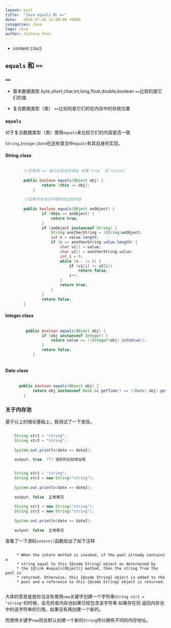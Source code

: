 ```yaml
---
layout: post
title:  "Java equals 和 =="
date:   2016-07-20 22:00:00 +0800
categories: Java
tags: Java 
author: JiuYang Chen
---
```


* content
{:toc}




## `equals` 和 `==` 

### `==` 

* 基本数据类型 byte,short,char,int,long,float,double,boolean
`==`比较的是它们的值

* 复合数据类型（类）
`==`比较的是它们的在内存中的存放位置


### `equals`

对于复合数据类型（类）使用`equals`来比较它们的内容是否一致

`String`,`Integer`,`Date`在这些类当中`equals`有其自身的实现。

#### String.class

```java
        
        //先使用`==`进行比较内存地址 如果`true` 则`return`
        
		public boolean equals(Object obj) {
		        return (this == obj);
		    } 
		
		//如果内存地址不相同则比较内容
		   
		public boolean equals(Object anObject) {
		        if (this == anObject) {
		            return true;
		        }
		        if (anObject instanceof String) {
		            String anotherString = (String)anObject;
		            int n = value.length;
		            if (n == anotherString.value.length) {
		                char v1[] = value;
		                char v2[] = anotherString.value;
		                int i = 0;
		                while (n-- != 0) {
		                    if (v1[i] != v2[i])
		                        return false;
		                    i++;
		                }
		                return true;
		            }
		        }
		        return false;
		}

```

#### Integer.class

```java

		 public boolean equals(Object obj) {
		        if (obj instanceof Integer) {
		            return value == ((Integer)obj).intValue();
		        }
		        return false;
		    }



```

#### Date.class

```java

	  public boolean equals(Object obj) {
	        return obj instanceof Date && getTime() == ((Date) obj).getTime();
	    }

```

### 关于内存池

基于以上的理论基础上，我测试了一下发现。

```java

	String str1 = "string";
	String str2 = "string";
	
	System.out.println(date == date2);
 
    output: true  ??? 说好的比较地址呢
```

```java

	String str1 = "string";
	String str2 = new String("string");
	
	System.out.println(date == date2);
 
    output: false  正常情况
    
    String str1 = new String("string");
	String str2 = new String("string");
	
	System.out.println(date == date2);
 
    output: false  正常情况
```

查看了一下源码`intern()`函数给出了如下注释

```

     * When the intern method is invoked, if the pool already contains a
     * string equal to this {@code String} object as determined by
     * the {@link #equals(Object)} method, then the string from the pool is
     * returned. Otherwise, this {@code String} object is added to the
     * pool and a reference to this {@code String} object is returned.


```

大体的意思是放你当没有使用`new`关键字创建一个字符串`String str1 = "string"`的时候，会先检查内存池如果已经包含该字符串
如果存在则 返回内存池中的该字符串的引用。如果没有再创建一个新的。

而使用关键字`new`则会默认创建一个新的`String`所以拥有不同的内存地址。

